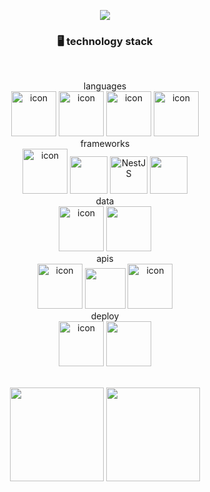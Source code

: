 <div>
<div align="center">
  
<p align="center">
<img src="https://capsule-render.vercel.app/api?type=slice&color=41538E&height=300&section=header&text=jinsung's%20Hub&fontSize=90&fontColor=ffffff&rotate=20&fontAlignY=35&fontAlign=60" />
  </p>
  


### 🖥 technology stack
<div style="display: flex; align-items: flex-start;"></div><div style="display: flex; align-items: flex-start;">&nbsp;&nbsp;</div>
<p>
<div>languages</div>
<img src="https://techstack-generator.vercel.app/ts-icon.svg" alt="icon" width="72" height="72" />
<img src="https://techstack-generator.vercel.app/js-icon.svg" alt="icon" width="72" height="72" />
<img src="https://user-images.githubusercontent.com/96868951/187032229-605756c5-0f73-4ef7-972a-5e00988411a9.png" alt="icon" width="72" height="72" />
<img src="https://techstack-generator.vercel.app/java-icon.svg" alt="icon" width="72" height="72" />
<br/>
<div>frameworks</div>
<img src="https://techstack-generator.vercel.app/react-icon.svg" alt="icon" width="72" height="72" />
<img src="https://user-images.githubusercontent.com/96868951/187032298-846baf8e-c0e9-42ce-8a06-3e48994cf5d2.png" width="60" height="60"/>
<img alt="NestJS" src="https://user-images.githubusercontent.com/96868951/187032538-a3c2656f-a592-4fab-9579-856bff0fb5cd.png" width="60" height="60"/>
<img src="https://user-images.githubusercontent.com/96868951/187032706-0e5c9bba-2fb3-46ae-b991-ef4d751793eb.png" width="60" height="60" />
<br/>
<div>data</div>
<img src="https://techstack-generator.vercel.app/mysql-icon.svg" alt="icon" width="72" height="72" />
<img src="https://user-images.githubusercontent.com/96868951/187036175-d8afc4d9-3d8c-44c8-87f0-5e8cc79d10f7.png" width="72" height="72">
<div>apis</div>
<img src="https://techstack-generator.vercel.app/graphql-icon.svg" alt="icon" width="72" height="72" />
<img src="https://user-images.githubusercontent.com/96868951/187032450-5d8e77c4-bff6-4835-8d6e-fa949ee0a5d8.png" width="65" height="65"/>
<img src="https://techstack-generator.vercel.app/restapi-icon.svg" alt="icon" width="72" height="72" />
<div>deploy</div>
<img src="https://techstack-generator.vercel.app/docker-icon.svg" alt="icon" width="72" height="72" />
<img src="https://user-images.githubusercontent.com/96868951/187036678-55edd632-0600-43f7-8585-d33171943c23.png" width="72" height="72" />

</p>
</div>

<div style="display: flex; align-items: flex-start;"></div><div style="display: flex; align-items: flex-start;">&nbsp;&nbsp;</div>
<div align="center">
<img src="https://github-readme-stats.vercel.app/api?username=uiop5487&show_icons=true&count_private=true&theme=dark" height="150">
<img src="https://github-readme-stats.vercel.app/api/top-langs/?username=uiop5487&layout=compact&hide_border=true&theme=dark" height="150">
</div>

</div>


